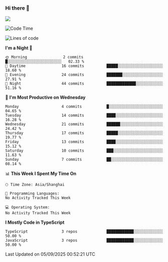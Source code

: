 ### Hi there 👋

<img src="https://github-readme-stats.vercel.app/api/top-langs/?username=lhvision"/>

<!--START_SECTION:waka-->
![Code Time](http://img.shields.io/badge/Code%20Time-108%20hrs%2045%20mins-blue)

![Lines of code](https://img.shields.io/badge/From%20Hello%20World%20I%27ve%20Written-70.2%20thousand%20lines%20of%20code-blue)

**I'm a Night 🦉** 

```text
🌞 Morning                2 commits           █░░░░░░░░░░░░░░░░░░░░░░░░   02.33 % 
🌆 Daytime                16 commits          █████░░░░░░░░░░░░░░░░░░░░   18.60 % 
🌃 Evening                24 commits          ███████░░░░░░░░░░░░░░░░░░   27.91 % 
🌙 Night                  44 commits          █████████████░░░░░░░░░░░░   51.16 % 
```
📅 **I'm Most Productive on Wednesday** 

```text
Monday                   4 commits           █░░░░░░░░░░░░░░░░░░░░░░░░   04.65 % 
Tuesday                  14 commits          ████░░░░░░░░░░░░░░░░░░░░░   16.28 % 
Wednesday                21 commits          ██████░░░░░░░░░░░░░░░░░░░   24.42 % 
Thursday                 17 commits          █████░░░░░░░░░░░░░░░░░░░░   19.77 % 
Friday                   13 commits          ████░░░░░░░░░░░░░░░░░░░░░   15.12 % 
Saturday                 10 commits          ███░░░░░░░░░░░░░░░░░░░░░░   11.63 % 
Sunday                   7 commits           ██░░░░░░░░░░░░░░░░░░░░░░░   08.14 % 
```


📊 **This Week I Spent My Time On** 

```text
🕑︎ Time Zone: Asia/Shanghai

💬 Programming Languages: 
No Activity Tracked This Week

💻 Operating System: 
No Activity Tracked This Week
```

**I Mostly Code in TypeScript** 

```text
TypeScript               3 repos             ████████████░░░░░░░░░░░░░   50.00 % 
JavaScript               3 repos             ████████████░░░░░░░░░░░░░   50.00 % 
```




 Last Updated on 05/09/2025 00:52:21 UTC
<!--END_SECTION:waka-->
